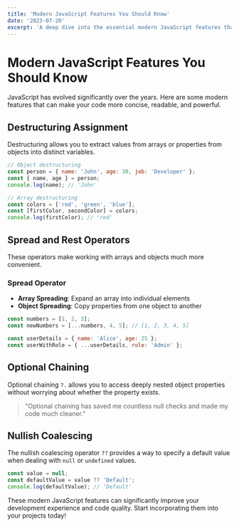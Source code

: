 ```yaml
---
title: 'Modern JavaScript Features You Should Know'
date: '2023-07-20'
excerpt: 'A deep dive into the essential modern JavaScript features that every developer should be familiar with.'
---
```


# Modern JavaScript Features You Should Know

JavaScript has evolved significantly over the years. Here are some modern features that can make your code more concise, readable, and powerful.

## Destructuring Assignment

Destructuring allows you to extract values from arrays or properties from objects into distinct variables.

```javascript
// Object destructuring
const person = { name: 'John', age: 30, job: 'Developer' };
const { name, age } = person;
console.log(name); // 'John'

// Array destructuring
const colors = ['red', 'green', 'blue'];
const [firstColor, secondColor] = colors;
console.log(firstColor); // 'red'
```

## Spread and Rest Operators

These operators make working with arrays and objects much more convenient.

### Spread Operator

- **Array Spreading**: Expand an array into individual elements
- **Object Spreading**: Copy properties from one object to another

```javascript
const numbers = [1, 2, 3];
const newNumbers = [...numbers, 4, 5]; // [1, 2, 3, 4, 5]

const userDetails = { name: 'Alice', age: 25 };
const userWithRole = { ...userDetails, role: 'Admin' };
```

## Optional Chaining

Optional chaining `?.` allows you to access deeply nested object properties without worrying about whether the property exists.

> "Optional chaining has saved me countless null checks and made my code much cleaner."

## Nullish Coalescing

The nullish coalescing operator `??` provides a way to specify a default value when dealing with `null` or `undefined` values.

```javascript
const value = null;
const defaultValue = value ?? 'Default';
console.log(defaultValue); // 'Default'
```

These modern JavaScript features can significantly improve your development experience and code quality. Start incorporating them into your projects today!